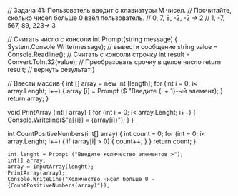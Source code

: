 // Задача 41: Пользователь вводит с клавиатуры M чисел. 
// Посчитайте, сколько чисел больше 0 ввёл пользователь.
// 0, 7, 8, -2, -2 -> 2
// 1, -7, 567, 89, 223-> 3

// Считать число с консоли
int Prompt(string message)
{
    System.Console.Write(message); // вывести сообщение
    string value = Console.Readline(); // Считать с консоли строчку
    int result = Convert.ToInt32(value); // Преобразовать срочку в целое число
    return result; // вернуть результат
}

// Ввести массив
{
int [] array = new int [length];
for (int i = 0; i< array.Lenght; i++)
{
    array [i] = Prompt ($ "Введите {i + 1}-ый элемент);
}
    return array;
}

void PrintArray (int[] array)
{
    for (int i = 0; i< array.Lenght; i++)
    {
        Console.Writeline($"a[{i}] = {array[i]}");
        }
}

int CountPositiveNumbers(int[] array)
{
    int count = 0;
    for (int = 0; i< array.Lenght; i++)
    {
        if (array[i] > 0)
        {
            count++;
        }
    }
    return count;
    }

    int lenght = Prompt ("Введите количество элементов >");
    int[] array;
    array = InputArray(lenght);
    PrintArray(array);
    Console.WriteLine("Количество чисел больше 0 - 
    {CountPositiveNumbers(array)"});
    
    